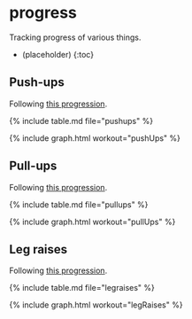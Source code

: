 # progress

Tracking progress of various things.

- (placeholder)
{:toc}

<script src="https://cdn.jsdelivr.net/npm/chart.js@4.2.1/dist/chart.umd.min.js"></script>
<script src="https://cdn.jsdelivr.net/npm/chartjs-adapter-date-fns@3.0.0/dist/chartjs-adapter-date-fns.bundle.min.js"></script>

## Push-ups

Following [this progression][pushups].

[pushups]: <https://www.hybridcalisthenics.com/pushups>

{% include table.md file="pushups" %}

{% include graph.html workout="pushUps" %}

## Pull-ups

Following [this progression][pullups].

[pullups]: <https://www.hybridcalisthenics.com/pullups>

{% include table.md file="pullups" %}

{% include graph.html workout="pullUps" %}

## Leg raises

Following [this progression][legraises].

[legraises]: <https://www.hybridcalisthenics.com/legraises>

{% include table.md file="legraises" %}

{% include graph.html workout="legRaises" %}

<!-- markdownlint-disable-file MD033 -->
